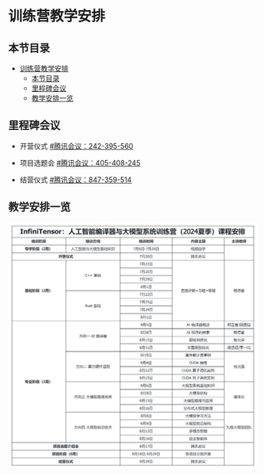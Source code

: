 # 训练营教学安排

## 本节目录

- [训练营教学安排](#训练营教学安排)
  - [本节目录](#本节目录)
  - [里程碑会议](#里程碑会议)
  - [教学安排一览](#教学安排一览)

## 里程碑会议

- 开营仪式 [#腾讯会议：242-395-560](https://meeting.tencent.com/dm/6LV9k8mUVl8X)

- 项目选题会 [#腾讯会议：405-408-245](https://meeting.tencent.com/dm/CFTCSJnmJkeL)

- 结营仪式 [#腾讯会议：847-359-514](https://meeting.tencent.com/dm/T9ZnSNUn8GRN)

## 教学安排一览

![](./resources/训练营教学安排.png)
